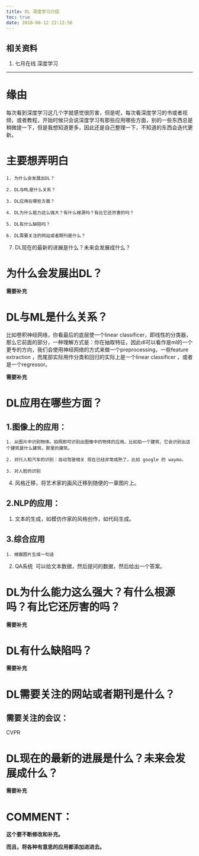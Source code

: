 ```yaml
---
title: DL 深度学习介绍
toc: true
date: 2018-06-12 22:12:56
---
```




## 相关资料






  1. 七月在线 深度学习

********************************************************************************


# 缘由


每次看到深度学习这几个字就感觉很厉害，但是呢，每次看深度学习的书或者视频，或者教程，开始时候只会说深度学习有那些应用哪些方面，别的一些东西总是稍微提一下，但是我想知道更多，因此还是自己整理一下，不知道的东西会迭代更新。


# 主要想弄明白






    1. 为什么会发展出DL？

    2. DL与ML是什么关系？

    3. DL应用在哪些方面？

    4. DL为什么能力这么强大？有什么根源吗？有比它还厉害的吗？

    5. DL有什么缺陷吗？

    6. DL需要关注的网站或者期刊是什么？

  7. DL现在的最新的进展是什么？未来会发展成什么？







# 为什么会发展出DL？


**需要补充**




# DL与ML是什么关系？


比如卷积神经网络，你看最后的底层使一个linear classificer，即线性的分类器，那么它前面的部分，一种理解方式是：你在抽取特征，因此dl可以看作是ml的一个更专的方向，我们会使用神经网络的方式来做一个preprocessing，一些feature extraction ，而尾部实际用作分类和回归的实际上是一个linear classificer ，或者是一个regressor。

**需要补充**




# DL应用在哪些方面？




## 1.图像上的应用：






    1. 从图片中识别物体。拍照即可识别出图像中的物体的应用。比如拍一个建筑，它会识别出这个建筑是什么建筑，那里的建筑。

    2. 对行人和汽车的识别：自动驾驶相关 现在已经非常成熟了，比如 google 的 waymo。

    3. 对人脸的识别

  4. 风格迁移，将艺术家的画风迁移到随便的一章图片上。




## 2.NLP的应用：






  1. 文本的生成，如模仿作家的风格创作，如代码生成。




## 3.综合应用






    1. 根据图片生成一句话

  2. QA系统  可以给文本数据，然后提问的数据，然后给出一个答案。





# DL为什么能力这么强大？有什么根源吗？有比它还厉害的吗？


**需要补充**




# DL有什么缺陷吗？


**需要补充**




# DL需要关注的网站或者期刊是什么？




## 需要关注的会议：


CVPR


# DL现在的最新的进展是什么？未来会发展成什么？




**需要补充**






# COMMENT：


**这个要不断修改和补充。**

**而且，将各种有意思的应用都添加进进去。**


